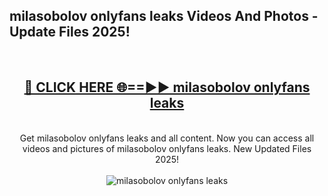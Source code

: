 <h2>milasobolov onlyfans leaks Videos And Photos - Update Files 2025!</h2>
<br>
<div align="center">
<h2><a href="https://linkcuts.com/hfmhzwbr" rel="nofollow">🔴 CLICK HERE 🌐==►► milasobolov onlyfans leaks</a></h2>
<br>
Get milasobolov onlyfans leaks and all content. Now you can access all videos and pictures of milasobolov onlyfans leaks. New Updated Files 2025!
<br>
<br>
<a href="https://linkcuts.com/hfmhzwbr" rel="nofollow" data-target="animated-image.originalLink"><img src="https://i.ibb.co.com/WyWwxjT/player-gif2.gif" alt="milasobolov onlyfans leaks" style="max-width: 100%; display: inline-block;" data-target="animated-image.originalImage"></a>
</div>
<br>